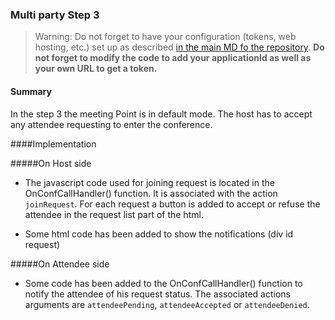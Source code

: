 ### Multi party Step 3


>Warning: Do not forget to have your configuration (tokens, web hosting, etc.) set up as described [in the main MD fo the repository](https://github.com/sightcall/multiparty-js-sample/blob/master/readme.md). **Do not forget to modify the code to add your applicationId as well as your own URL to get a token.**  

#### Summary

In the step 3 the meeting Point is in default mode. The host has to accept any attendee requesting to enter the conference.

####Implementation

#####On Host side

- The javascript code used for joining request is located in the OnConfCallHandler() function. It is associated with the action ```joinRequest```. For each request a button is added to accept or refuse the attendee in the request list part of the html.

- Some html code has been added to show the notifications (div id request)


#####On Attendee side

- Some code has been added to the OnConfCallHandler() function to notify the attendee of his request status. The associated actions arguments are ```attendeePending```, ```attendeeAccepted``` or ```attendeeDenied```.

